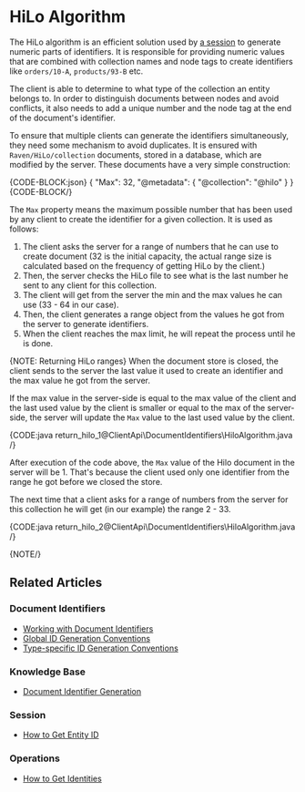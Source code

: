 # HiLo Algorithm

The HiLo algorithm is an efficient solution used by [a session](../session/what-is-a-session-and-how-does-it-work) to generate numeric parts of identifiers. It is responsible for providing numeric values that are combined with collection names and node tags to create identifiers like `orders/10-A`, `products/93-B` etc. 

The client is able to determine to what type of the collection an entity belongs to. In order to distinguish documents between nodes and avoid conflicts, it also needs to add a unique number and the node tag at the end of the document's identifier.

To ensure that multiple clients can generate the identifiers simultaneously, they need some mechanism to avoid duplicates. It is ensured with `Raven/HiLo/collection` documents, stored in a database, which are modified by the server. These documents have a very simple construction:

{CODE-BLOCK:json}
{
    "Max": 32,
    "@metadata": {
        "@collection": "@hilo"
    }
}
{CODE-BLOCK/}

The `Max` property means the maximum possible number that has been used by any client to create the identifier for a given collection. It is used as follows:

1. The client asks the server for a range of numbers that he can use to create document (32 is the initial capacity, the actual range size is calculated based on the frequency of getting HiLo by the client.)
2. Then, the server checks the HiLo file to see what is the last number he sent to any client for this collection.
3. The client will get from the server the min and the max values he can use (33 - 64 in our case).
4. Then, the client generates a range object from the values he got from the server to generate identifiers.
5. When the client reaches the max limit, he will repeat the process until he is done.

{NOTE: Returning HiLo ranges}
When the document store is closed, the client sends to the server the last value it used to create an identifier and the max value he got from the server.

If the max value in the server-side is equal to the max value of the client and the last used value by the client is smaller or equal to the max of the server-side, the server will update the `Max` value to the last used value by the client.

{CODE:java return_hilo_1@ClientApi\DocumentIdentifiers\HiloAlgorithm.java /}

After execution of the code above, the `Max` value of the Hilo document in the server will be 1. That's because the client used only one identifier from the range he got before we closed the store.

The next time that a client asks for a range of numbers from the server for this collection he will get (in our example) the range 2 - 33.

{CODE:java return_hilo_2@ClientApi\DocumentIdentifiers\HiloAlgorithm.java /}

{NOTE/}

## Related Articles

### Document Identifiers

- [Working with Document Identifiers](../../client-api/document-identifiers/working-with-document-identifiers)
- [Global ID Generation Conventions](../../client-api/configuration/identifier-generation/global)
- [Type-specific ID Generation Conventions](../../client-api/configuration/identifier-generation/type-specific)

### Knowledge Base

- [Document Identifier Generation](../../server/kb/document-identifier-generation)

### Session

- [How to Get Entity ID](../../client-api/session/how-to/get-entity-id)

### Operations

- [How to Get Identities](../../client-api/operations/maintenance/identities/get-identities)
